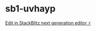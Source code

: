 # sb1-uvhayp

[Edit in StackBlitz next generation editor ⚡️](https://stackblitz.com/~/github.com/gitayush01/sb1-uvhayp)
